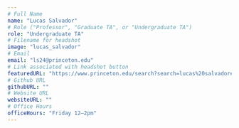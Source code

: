 ```yaml
---
# Full Name
name: "Lucas Salvador"
# Role ("Professor", "Graduate TA", or "Undergraduate TA")
role: "Undergraduate TA"
# Filename for headshot
image: "lucas_salvador"
# Email
email: "ls24@princeton.edu"
# Link associated with headshot button
featuredURL: "https://www.princeton.edu/search?search=lucas%20salvador#people"
# Github URL
githubURL: ""
# Website URL
websiteURL: ""
# Office Hours
officeHours: "Friday 12–2pm"
---
```


